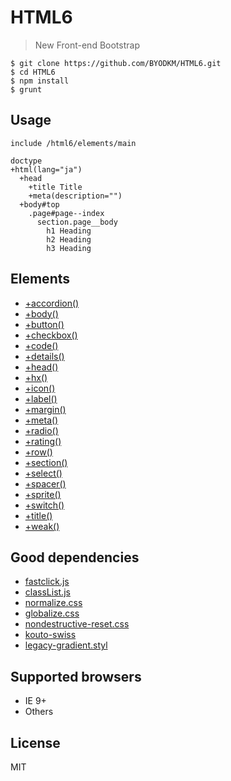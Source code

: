 # HTML6

> New Front-end Bootstrap

```
$ git clone https://github.com/BYODKM/HTML6.git
$ cd HTML6
$ npm install
$ grunt
```

## Usage

```
include /html6/elements/main

doctype
+html(lang="ja")
  +head
    +title Title
    +meta(description="")
  +body#top
    .page#page--index
      section.page__body
        h1 Heading
        h2 Heading
        h3 Heading
```

## Elements

- [+accordion()](html6/elements/mixins/accordion.jade)
- [+body()](html6/elements/mixins/body.jade)
- [+button()](html6/elements/mixins/button.jade)
- [+checkbox()](html6/elements/mixins/checkbox.jade)
- [+code()](html6/elements/mixins/code.jade)
- [+details()](html6/elements/mixins/details.jade)
- [+head()](html6/elements/mixins/head.jade)
- [+hx()](html6/elements/mixins/hx.jade)
- [+icon()](html6/elements/mixins/icon.jade)
- [+label()](html6/elements/mixins/label.jade)
- [+margin()](html6/elements/mixins/margin.jade)
- [+meta()](html6/elements/mixins/meta.jade)
- [+radio()](html6/elements/mixins/radio.jade)
- [+rating()](html6/elements/mixins/rating.jade)
- [+row()](html6/elements/mixins/row.jade)
- [+section()](html6/elements/mixins/section.jade)
- [+select()](html6/elements/mixins/select.jade)
- [+spacer()](html6/elements/mixins/spacer.jade)
- [+sprite()](html6/elements/mixins/sprite.jade)
- [+switch()](html6/elements/mixins/switch.jade)
- [+title()](html6/elements/mixins/title.jade)
- [+weak()](html6/elements/mixins/weak.jade)

## Good dependencies

- [fastclick.js](https://github.com/ftlabs/fastclick)
- [classList.js](https://github.com/eligrey/classList.js)
- [normalize.css](https://github.com/necolas/normalize.css)
- [globalize.css](https://github.com/BYODKM/globalize.css)
- [nondestructive-reset.css](https://github.com/BYODKM/nondestructive-reset.css)
- [kouto-swiss](https://github.com/krkn/kouto-swiss)
- [legacy-gradient.styl](https://github.com/BYODKM/legacy-gradient.styl)

## Supported browsers

- IE 9+
- Others

## License

MIT

